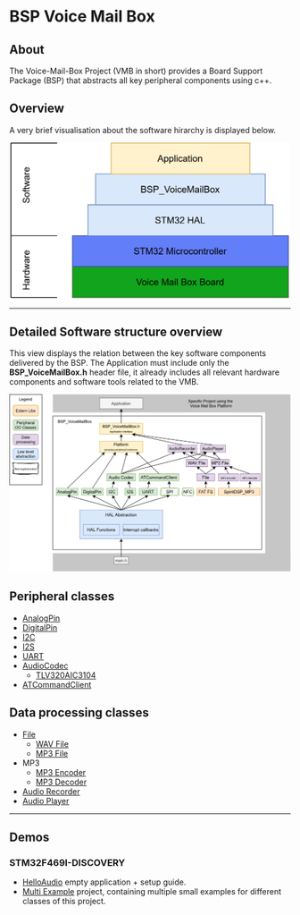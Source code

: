 # BSP Voice Mail Box

## About
The Voice-Mail-Box Project (VMB in short) provides a Board Support Package (BSP) that abstracts all key peripheral components using c++.

## Overview
A very brief visualisation about the software hirarchy is displayed below.
<tr>
<td>
<div align="center">
    <img src="documentation/images/SoftwareStack.png" width="500"> 
</div>
</td>

---
## Detailed Software structure overview 
This view displays the relation between the key software components delivered by the BSP.
The Application must include only the **BSP_VoiceMailBox.h** header file, it already includes all relevant hardware components and software tools related to the VMB.

<tr>
<td>
<div align="center">
    <img src="documentation/images/SoftwareStructureOverview.png" width="800"> 
</div>
</td>


## Peripheral classes
- [AnalogPin](documentation/AnalogPin.md)
- [DigitalPin](documentation/DigitalPin.md)
- [I2C](documentation/I2C.md)
- [I2S](documentation/I2S.md)
- [UART](documentation/UART.md)
- [AudioCodec](documentation/AudioCodec.md)
  - [TLV320AIC3104](documentation/TLV320AIC3104.md)
- [ATCommandClient](documentation/ATCommandClient.md)

## Data processing classes
- [File](documentation/File.md)
  - [WAV File](documentation/WAVFile.md)
  - [MP3 File](documentation/MP3File.md)
- MP3
  - [MP3 Encoder](documentation/MP3Encoder.md)
  - [MP3 Decoder](documentation/MP3Decoder.md)
- [Audio Recorder](documentation/AudioRecorder.md)
- [Audio Player](documentation/AudioPlayer.md)

---
## Demos
### STM32F469I-DISCOVERY
- [HelloAudio](../Demos/F469/F469_HelloAudio/README.md) empty application + setup guide.
- [Multi Example](../Demos/F469/F469_MultiExample/README.md) project, containing multiple small examples for different classes of this project.